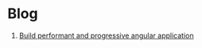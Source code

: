 # Blog

1. [Build performant and progressive angular application](https://github.com/bmeritter/Blog/issues/1)
